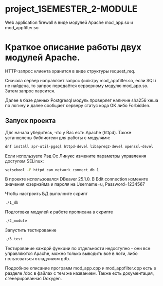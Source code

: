 # project_1SEMESTER_2-MODULE
Web application firewall в виде модулей Apache mod_app.so и mod_appfilter.so

# Краткое описание работы двух модулей Apache.
HTTP-запрос клиента хранится в виде структуры request_req.

Сначала сервер направляет запрос фильтру mod_appfilter.so, если SQLi не найдена, то запрос передаётся серверному модулю mod_app.so. Затем запрос парсится.

Далее в базе данных Postgresql модуль проверяет наличие sha256 хеша по логину и далее сообщает серверу статус кода OK либо Forbidden.

## Запуск проекта

Для начала убедитесь, что у Вас есть Apache (httpd).
Также установлены библиотеки для работы с модулями:
```bash
dnf install apr-util-pgsql httpd-devel libapreq2-devel openssl-devel
```

Если используете Рэд Ос Линукс измените параметры управления доступом SELinux:
```bash
setsebool -P httpd_can_network_connect_db 1
```

В проекте использовался DBeaver 25.1.0. В Edit connection измените значения юзернэйма и пароля на 
Username=u, Password=1234567


Чтобы настроить БД выполните скрипт
```bash
./1_db
```

Подготовка модулей к работе прописана в скрипте
```bash
./2_module
```

Запустить тестирование
```bash
./3_test
```

Тестирование каждой функции по отдельности недоступно - они все управляются Apache, можно только выводить всё в логи, либо пользоваться отладчиком gdb.

Подробное описание программ mod_app.cpp и mod_appfilter.cpp есть в разделе /doc в файлах с тем же названием. Также есть документация, сгенерированная Doxygen.
